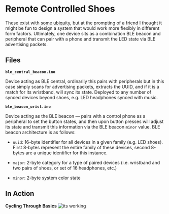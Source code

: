 # Remote Controlled Shoes

These exist with [some ubiquity](https://www.amazon.com/s?k=led+shoes+with+remote&ref=nb_sb_noss), but at the prompting of a friend I thought it might be fun to design a system that would work more flexibly in different form factors. Ultimately, one device sits as a combination BLE beacon and peripheral that can pair with a phone and transmit the LED state via BLE  advertising packets. 

## Files

**`ble_central_beacon.ino`**

Device acting as BLE central, ordinarily this pairs with peripherals but in this case simply scans for advertising packets, extracts the UUID, and if it is a match for its wristband, will sync its state. Deployed to any number of synced devices beyond shoes, e.g. LED headphones synced with music.

**`ble_beacon_wrist.ino`**

Device acting as the BLE beacon &mdash; pairs with a control phone as a peripheral to set the button states, and then upon button presses will adjust its state and transmit this information via the BLE beacon `minor` value. BLE beacon architecture is as follows:

* `uuid`: 16-byte identifier for all devices in a given family (e.g. LED shoes). First 8-bytes represent the entire family of these devices, second 8-bytes are a unique identifier for this instance.

* `major`: 2-byte category for a type of paired devices (i.e. wristband and two pairs of shoes, or set of 16 headphones, etc.)

* `minor`: 2-byte system color state

## In Action

**Cycling Through Basics**
![its working](/media/working.gif)
